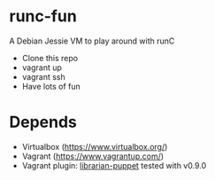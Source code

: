 # runc-fun

A Debian Jessie VM to play around with runC

* Clone this repo
* vagrant up
* vagrant ssh
* Have lots of fun

# Depends

* Virtualbox (https://www.virtualbox.org/)
* Vagrant (https://www.vagrantup.com/)
* Vagrant plugin: [librarian-puppet](https://github.com/vagrant-landrush/landrush) tested with v0.9.0
